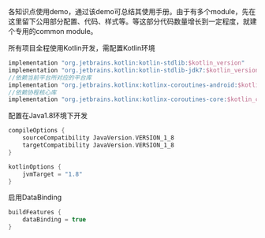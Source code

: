 各知识点使用demo，通过该demo可总结其使用手册。由于有多个module，先在这里留下公用部分配置、代码、样式等。等这部分代码数量增长到一定程度，就建个专用的common module。

所有项目全程使用Kotlin开发，需配置Kotlin环境

```groovy
implementation "org.jetbrains.kotlin:kotlin-stdlib:$kotlin_version"
implementation "org.jetbrains.kotlin:kotlin-stdlib-jdk7:$kotlin_version"
//依赖当前平台所对应的平台库
implementation "org.jetbrains.kotlinx:kotlinx-coroutines-android:$kotlin_coroutines"
//依赖协程核心库
implementation "org.jetbrains.kotlinx:kotlinx-coroutines-core:$kotlin_coroutines"
```

配置在Java1.8环境下开发

```groovy
compileOptions {
    sourceCompatibility JavaVersion.VERSION_1_8
    targetCompatibility JavaVersion.VERSION_1_8
}

kotlinOptions {
    jvmTarget = "1.8"
}
```

启用DataBinding

```groovy
buildFeatures {
    dataBinding = true
}
```

